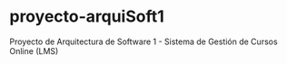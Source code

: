 # proyecto-arquiSoft1
Proyecto de Arquitectura de Software 1 - Sistema de Gestión de Cursos Online (LMS)
